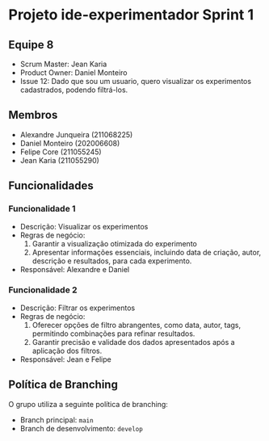# Projeto ide-experimentador Sprint 1

## Equipe 8

- Scrum Master: Jean Karia
- Product Owner: Daniel Monteiro
- Issue 12: Dado que sou um usuario, quero visualizar os experimentos cadastrados, podendo filtrá-los.

## Membros

 - Alexandre Junqueira (211068225)
 - Daniel Monteiro (202006608)
 - Felipe Core (211055245)
 - Jean Karia (211055290)

## Funcionalidades

### Funcionalidade 1

- Descrição: Visualizar os experimentos
- Regras de negócio:
    1. Garantir a visualização otimizada do experimento
    2. Apresentar informações essenciais, incluindo data de criação, autor, descrição e resultados, para cada experimento.
- Responsável: Alexandre e Daniel

### Funcionalidade 2

- Descrição: Filtrar os experimentos
- Regras de negócio:
    1. Oferecer opções de filtro abrangentes, como data, autor, tags, permitindo combinações para refinar resultados.
    2. Garantir precisão e validade dos dados apresentados após a aplicação dos filtros.
- Responsável: Jean e Felipe

## Política de Branching

O grupo utiliza a seguinte política de branching:

- Branch principal: `main`
- Branch de desenvolvimento: `develop`
